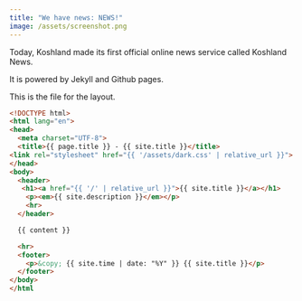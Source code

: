 ```yaml
---
title: "We have news: NEWS!"
image: /assets/screenshot.png
---
```


Today, Koshland made its first official online news service called Koshland News.

It is powered by Jekyll and Github pages.

This is the file for the layout.
```html
<!DOCTYPE html>
<html lang="en">
<head>
  <meta charset="UTF-8">
  <title>{{ page.title }} - {{ site.title }}</title>
<link rel="stylesheet" href="{{ '/assets/dark.css' | relative_url }}">
</head>
<body>
  <header>
   <h1><a href="{{ '/' | relative_url }}">{{ site.title }}</a></h1>
    <p><em>{{ site.description }}</em></p>
    <hr>
  </header>

  {{ content }}

  <hr>
  <footer>
    <p>&copy; {{ site.time | date: "%Y" }} {{ site.title }}</p>
  </footer>
</body>
</html
```
